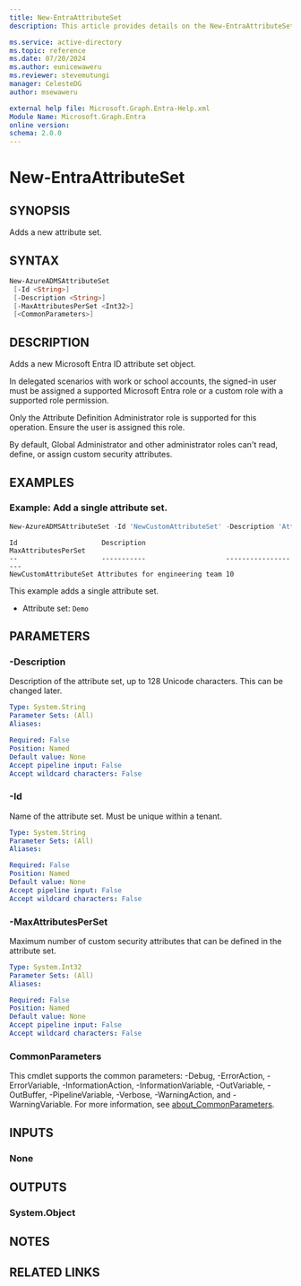```yaml
---
title: New-EntraAttributeSet
description: This article provides details on the New-EntraAttributeSet command.

ms.service: active-directory
ms.topic: reference
ms.date: 07/20/2024
ms.author: eunicewaweru
ms.reviewer: stevemutungi
manager: CelesteDG
author: msewaweru

external help file: Microsoft.Graph.Entra-Help.xml
Module Name: Microsoft.Graph.Entra
online version:
schema: 2.0.0
---
```


# New-EntraAttributeSet

## SYNOPSIS

Adds a new attribute set.

## SYNTAX

```powershell
New-AzureADMSAttributeSet 
 [-Id <String>] 
 [-Description <String>] 
 [-MaxAttributesPerSet <Int32>]
 [<CommonParameters>]
```

## DESCRIPTION

Adds a new Microsoft Entra ID attribute set object.

In delegated scenarios with work or school accounts, the signed-in user must be assigned a supported Microsoft Entra role or a custom role with a supported role permission.

Only the Attribute Definition Administrator role is supported for this operation. Ensure the user is assigned this role.

By default, Global Administrator and other administrator roles can't read, define, or assign custom security attributes.

## EXAMPLES

### Example: Add a single attribute set.
```powershell
New-AzureADMSAttributeSet -Id 'NewCustomAttributeSet' -Description 'Attributes for engineering team' -MaxAttributesPerSet 10
```
```Output
Id                     Description                    MaxAttributesPerSet
--                     -----------                    -------------------
NewCustomAttributeSet Attributes for engineering team 10
```

This example adds a single attribute set.

- Attribute set: `Demo`

## PARAMETERS

### -Description
Description of the attribute set, up to 128 Unicode characters. This can be changed later.

```yaml
Type: System.String
Parameter Sets: (All)
Aliases:

Required: False
Position: Named
Default value: None
Accept pipeline input: False
Accept wildcard characters: False
```

### -Id
Name of the attribute set. Must be unique within a tenant.

```yaml
Type: System.String
Parameter Sets: (All)
Aliases:

Required: False
Position: Named
Default value: None
Accept pipeline input: False
Accept wildcard characters: False
```

### -MaxAttributesPerSet
Maximum number of custom security attributes that can be defined in the attribute set.

```yaml
Type: System.Int32
Parameter Sets: (All)
Aliases:

Required: False
Position: Named
Default value: None
Accept pipeline input: False
Accept wildcard characters: False
```

### CommonParameters
This cmdlet supports the common parameters: -Debug, -ErrorAction, -ErrorVariable, -InformationAction, -InformationVariable, -OutVariable, -OutBuffer, -PipelineVariable, -Verbose, -WarningAction, and -WarningVariable. For more information, see [about_CommonParameters](https://go.microsoft.com/fwlink/?LinkID=113216).

## INPUTS

### None

## OUTPUTS

### System.Object
## NOTES

## RELATED LINKS
